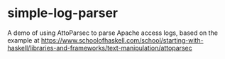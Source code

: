 # simple-log-parser
A demo of using AttoParsec to parse Apache access logs, based on the example at https://www.schoolofhaskell.com/school/starting-with-haskell/libraries-and-frameworks/text-manipulation/attoparsec
